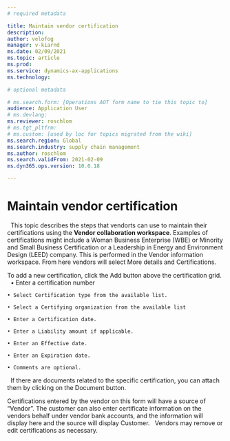```yaml
---
# required metadata

title: Maintain vendor certification
description: 
author: velofog
manager: v-kiarnd
ms.date: 02/09/2021
ms.topic: article
ms.prod: 
ms.service: dynamics-ax-applications
ms.technology: 

# optional metadata

# ms.search.form: [Operations AOT form name to tie this topic to]
audience: Application User
# ms.devlang: 
ms.reviewer: roschlom
# ms.tgt_pltfrm: 
# ms.custom: [used by loc for topics migrated from the wiki]
ms.search.region: Global
ms.search.industry: supply chain management
ms.author: roschlom
ms.search.validFrom: 2021-02-09
ms.dyn365.ops.version: 10.0.18

---
```


# Maintain vendor certification
 
This topic describes the steps that vendorts can use to  maintain their certifications using the **Vendor collaboration workspace**. Examples of certifications might include a Woman Business Enterprise (WBE) or Minority and Small Business Certification or a Leadership in Energy and Environment Design (LEED) company.  This is performed in the Vendor information workspace. From here vendors will select More details and Certifications. 

To add a new certification, click the Add button above the certification grid. 
 
	• Enter a certification number
	
	• Select Certification type from the available list.
	
	• Select a Certifying organization from the available list 
	
	• Enter a Certification date. 
	
	• Enter a Liability amount if applicable. 
	
	• Enter an Effective date. 
	
	• Enter an Expiration date.  
	
	• Comments are optional.
 
If there are documents related to the specific certification, you can attach them by clicking on the Document button.     

Certifications entered by the vendor on this form will have a source of “Vendor”. The customer can also enter certificate information on the vendors behalf under vendor bank accounts, and the information will display here and the source will display Customer.
 
Vendors may remove or edit certifications as necessary.

